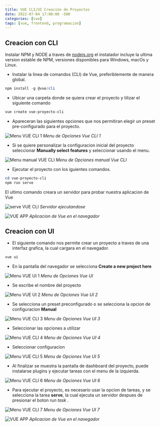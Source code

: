 ```yaml
---
title: VUE CLI/UI Creación de Proyectos 
date: 2022-07-04 17:00:00 -500
categories: [vue]
tags: [vue, frontend, programacion]
---
```


## Creacion con CLI

Instalar NPM y NODE a traves de [nodejs.org](https://nodejs.org/en/download/) el instalador incluye la ultima version estable de NPM, versiones disponibles para Windows, macOs y Linux. 

* Instalar la linea de comandos (CLI) de Vue, preferiblemente de manera global.

``` powershell
npm install -g @vue/cli
 ```

 * Ubicar una carpeta donde se quiera crear el proyecto y tilizar el siguiente comando

 ``` powershell
vue create vue-proyecto-cli
 ```

 * Apareceran las siguientes opciones que nos permitiran elegir un preset pre-configurado para el proyecto.

 ![Menu VUE CLI 1](/assets/images/vue-cli-1.png)
_Menu de Opciones Vue CLI 1_

* Si se quiere personalizar la configuracion inicial del proyecto seleccionar **Manually select features** y seleccionar usando el menu.

 ![Menu manual VUE CLI](/assets/images/vue-cli-2.png)
_Menu de Opciones manual Vue CLI_

* Ejecutar el proyecto con los iguientes comandos.
 ``` powershell
 cd vue-proyecto-cli
 npm run serve
 ```

 El ultimo comando creara un servidor para probar nuestra aplicacion de Vue

  ![serve VUE CLI](/assets/images/vue-cli-3.png)
_Servidor ejecutandose_

 ![VUE APP](/assets/images/vue-cli-ui.png)
_Aplicacion de Vue en el navegador_

## Creacion con UI

* El siguiente comando nos permite crear un proyecto a traves de una interfaz grafica, la cual cargara en el navegador.

``` powershell
vue ui
 ```

 * En la pantalla del navegador se selecciona **Create a new project here**

 ![Menu VUE UI 1](/assets/images/vue-ui-7.png)
_Menu de Opciones Vue UI_

* Se escribe el nombre del proyecto

 ![Menu VUE UI 2](/assets/images/vue-ui-0.png)
_Menu de Opciones Vue UI 2_

* Se selecciona un preset preconfigurado o se selecciona la opcion de configuracion **Manual**

 ![Menu VUE CLI 3](/assets/images/vue-ui-1.png)
_Menu de Opciones Vue UI 3_

* Seleccionar las opciones a utilizar

 ![Menu VUE CLI 4](/assets/images/vue-ui-2.png)
_Menu de Opciones Vue UI 4_

* Seleccionar configuracion

 ![Menu VUE CLI 5](/assets/images/vue-ui-3.png)
_Menu de Opciones Vue UI 5_

* Al finalizar se muestra la pantalla de dashboard del proyecto, puede instalarse plugins y ejecutar tareas con el menu de la izquierda.

 ![Menu VUE CLI 6](/assets/images/vue-ui-5.png)
_Menu de Opciones Vue UI 6_

* Para ejecutar el proyecto, es necesario usar la opcion de tareas, y se selecciona la tarea **serve**, la cual ejecuta un servidor despues de presionar el boton *run task* .

 ![Menu VUE CLI 7](/assets/images/vue-ui-6.png)
_Menu de Opciones Vue UI 7_

 ![VUE APP](/assets/images/vue-cli-ui.png)
_Aplicacion de Vue en el navegador_
